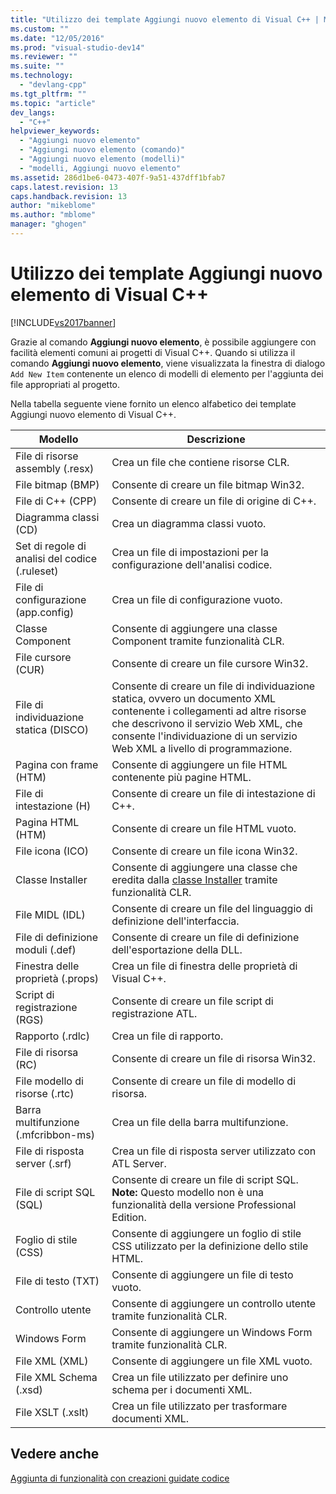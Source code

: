```yaml
---
title: "Utilizzo dei template Aggiungi nuovo elemento di Visual C++ | Microsoft Docs"
ms.custom: ""
ms.date: "12/05/2016"
ms.prod: "visual-studio-dev14"
ms.reviewer: ""
ms.suite: ""
ms.technology: 
  - "devlang-cpp"
ms.tgt_pltfrm: ""
ms.topic: "article"
dev_langs: 
  - "C++"
helpviewer_keywords: 
  - "Aggiungi nuovo elemento"
  - "Aggiungi nuovo elemento (comando)"
  - "Aggiungi nuovo elemento (modelli)"
  - "modelli, Aggiungi nuovo elemento"
ms.assetid: 286d1be6-0473-407f-9a51-437dff1bfab7
caps.latest.revision: 13
caps.handback.revision: 13
author: "mikeblome"
ms.author: "mblome"
manager: "ghogen"
---
```

# Utilizzo dei template Aggiungi nuovo elemento di Visual C++
[!INCLUDE[vs2017banner](../assembler/inline/includes/vs2017banner.md)]

Grazie al comando **Aggiungi nuovo elemento**, è possibile aggiungere con facilità elementi comuni ai progetti di Visual C\+\+.  Quando si utilizza il comando **Aggiungi nuovo elemento**, viene visualizzata la finestra di dialogo `Add New Item` contenente un elenco di modelli di elemento per l'aggiunta dei file appropriati al progetto.  
  
 Nella tabella seguente viene fornito un elenco alfabetico dei template Aggiungi nuovo elemento di Visual C\+\+.  
  
|Modello|Descrizione|  
|-------------|-----------------|  
|File di risorse assembly \(.resx\)|Crea un file che contiene risorse CLR.|  
|File bitmap \(BMP\)|Consente di creare un file bitmap Win32.|  
|File di C\+\+ \(CPP\)|Consente di creare un file di origine di C\+\+.|  
|Diagramma classi \(CD\)|Crea un diagramma classi vuoto.|  
|Set di regole di analisi del codice \(.ruleset\)|Crea un file di impostazioni per la configurazione dell'analisi codice.|  
|File di configurazione \(app.config\)|Crea un file di configurazione vuoto.|  
|Classe Component|Consente di aggiungere una classe Component tramite funzionalità CLR.|  
|File cursore \(CUR\)|Consente di creare un file cursore Win32.|  
|File di individuazione statica \(DISCO\)|Consente di creare un file di individuazione statica, ovvero un documento XML contenente i collegamenti ad altre risorse che descrivono il servizio Web XML, che consente l'individuazione di un servizio Web XML a livello di programmazione.|  
|Pagina con frame \(HTM\)|Consente di aggiungere un file HTML contenente più pagine HTML.|  
|File di intestazione \(H\)|Consente di creare un file di intestazione di C\+\+.|  
|Pagina HTML \(HTM\)|Consente di creare un file HTML vuoto.|  
|File icona \(ICO\)|Consente di creare un file icona Win32.|  
|Classe Installer|Consente di aggiungere una classe che eredita dalla [classe Installer](https://msdn.microsoft.com/en-us/library/system.configuration.install.installer.aspx) tramite funzionalità CLR.|  
|File MIDL \(IDL\)|Consente di creare un file del linguaggio di definizione dell'interfaccia.|  
|File di definizione moduli \(.def\)|Consente di creare un file di definizione dell'esportazione della DLL.|  
|Finestra delle proprietà \(.props\)|Crea un file di finestra delle proprietà di Visual C\+\+.|  
|Script di registrazione \(RGS\)|Consente di creare un file script di registrazione ATL.|  
|Rapporto \(.rdlc\)|Crea un file di rapporto.|  
|File di risorsa \(RC\)|Consente di creare un file di risorsa Win32.|  
|File modello di risorse \(.rtc\)|Consente di creare un file di modello di risorsa.|  
|Barra multifunzione \(.mfcribbon\-ms\)|Crea un file della barra multifunzione.|  
|File di risposta server \(.srf\)|Crea un file di risposta server utilizzato con ATL Server.|  
|File di script SQL \(SQL\)|Consente di creare un file di script SQL. **Note:**  Questo modello non è una funzionalità della versione Professional Edition.|  
|Foglio di stile \(CSS\)|Consente di aggiungere un foglio di stile CSS utilizzato per la definizione dello stile HTML.|  
|File di testo \(TXT\)|Consente di aggiungere un file di testo vuoto.|  
|Controllo utente|Consente di aggiungere un controllo utente tramite funzionalità CLR.|  
|Windows Form|Consente di aggiungere un Windows Form tramite funzionalità CLR.|  
|File XML \(XML\)|Consente di aggiungere un file XML vuoto.|  
|File XML Schema \(.xsd\)|Crea un file utilizzato per definire uno schema per i documenti XML.|  
|File XSLT \(.xslt\)|Crea un file utilizzato per trasformare documenti XML.|  
  
## Vedere anche  
 [Aggiunta di funzionalità con creazioni guidate codice](../ide/adding-functionality-with-code-wizards-cpp.md)